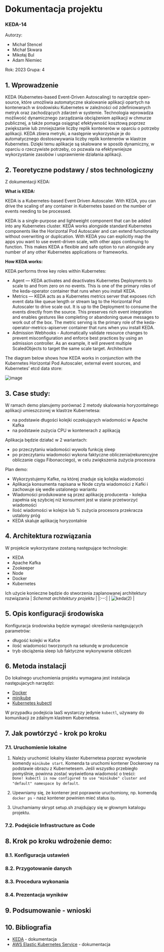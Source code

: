 # Dokumentacja projektu 
### **KEDA-14**
Autorzy:
* Michał Stencel
* Michał Skwara
* Mikołaj Bul
* Adam Niemiec

Rok: 2023 Grupa: 4

## 1. Wprowadzenie
KEDA (Kubernetes-based Event-Driven Autoscaling) to narzędzie open-source, które umożliwia automatyczne skalowanie aplikacji opartych na kontenerach w środowisku Kubernetes w zależności od zdefiniowanych metryk oraz zachodzących zdarzeń w systemie. Technologia wprowadza możliwość dynamicznego zarządzania obciążeniem aplikacji w chmurze publicznej, a także pomaga osiągnąć efektywność kosztową poprzez zwiększanie lub zmniejszanie liczby replik kontenerów w oparciu o potrzeby aplikacji. KEDA zbiera metryki, a następnie wykorzystuje je do automatycznego dostosowywania liczby replik kontenerów w klastrze Kubernetes. Dzięki temu aplikacje są skalowane w sposób dynamiczny, w oparciu o rzeczywiste potrzeby, co pozwala na efektywniejsze wykorzystanie zasobów i usprawnienie działania aplikacji.


## 2. Teoretyczne podstawy / stos technologiczny
Z dokumentacji KEDA:

**What is KEDA:**

KEDA is a Kubernetes-based Event Driven Autoscaler. With KEDA, you can drive the scaling of any container in Kubernetes based on the number of events needing to be processed.

KEDA is a single-purpose and lightweight component that can be added into any Kubernetes cluster. KEDA works alongside standard Kubernetes components like the Horizontal Pod Autoscaler and can extend functionality without overwriting or duplication. With KEDA you can explicitly map the apps you want to use event-driven scale, with other apps continuing to function. This makes KEDA a flexible and safe option to run alongside any number of any other Kubernetes applications or frameworks.

**How KEDA works:**

KEDA performs three key roles within Kubernetes:

* Agent — KEDA activates and deactivates Kubernetes Deployments to scale to and from zero on no events. This is one of the primary roles of the keda-operator container that runs when you install KEDA.
* Metrics — KEDA acts as a Kubernetes metrics server that exposes rich event data like queue length or stream lag to the Horizontal Pod Autoscaler to drive scale out. It is up to the Deployment to consume the events directly from the source. This preserves rich event integration and enables gestures like completing or abandoning queue messages to work out of the box. The metric serving is the primary role of the keda-operator-metrics-apiserver container that runs when you install KEDA.
* Admission Webhooks - Automatically validate resource changes to prevent misconfiguration and enforce best practices by using an admission controller. As an example, it will prevent multiple ScaledObjects to target the same scale target.
Architecture

The diagram below shows how KEDA works in conjunction with the Kubernetes Horizontal Pod Autoscaler, external event sources, and Kubernetes’ etcd data store:

![image](https://user-images.githubusercontent.com/58272881/228941965-3594b59e-32f1-4a82-980d-96341a538418.png)


## 3. Case study:
W ramach demo planujemy porównać 2 metody skalowania horyzontalnego aplikacji umieszczonej w klastrze Kubernetesa:
* na podstawie długości kolejki oczekujących wiadomości w Apache Kafka
* na podstawie zużycia CPU w kontenerach z aplikacją

Aplikacja będzie działać w 2 wariantach:
* po przeczytaniu wiadomości wywoła funkcję sleep
* po przeczytaniu wiadomości wykona faktyczne obliczenia(rekurencyjne obliczanie ciągu Fibonacciego), w celu zwiększenia zużycia procesora

Plan demo:
* Wykorzystujemy Kafke, na której znaduje się kolejka wiadomości
* Aplikacja konsumenta napisana w Node czyta wiadomości z Kafki i zachowuje się wedle ustalonego wariantu
* Wiadomości produkowane są przez aplikację producenta - kolejka zapełnia się szybciej niż konsument jest w stanie przetworzyć wiadomości
* Ilość wiadomości w kolejce lub % zużycia procesora przekracza ustalony próg
* KEDA skaluje aplikację horyzontalnie 

## 4. Architektura rozwiązania
W projekcie wykorzystane zostaną następujące technologie:
* KEDA
* Apache Kafka
* Zookeeper
* Node
* Docker
* Kubernetes

Ich użycie konieczne będzie do stworzenia zaplanowanej architektury rozwiązania
| *Schemat architektury projektu* |
|:--:| 
| ![keda(2)](https://user-images.githubusercontent.com/30327956/233847780-b697263c-df22-4c32-86bc-0a0c12240224.png) | 

## 5. Opis konfiguracji środowiska
Konfiguracja środowiska będzie wymagać określenia następujących parametrów:  
* długość kolejki w Kafce
* ilość wiadomości tworzonych na sekundę w producencie
* tryb obciążenia sleep lub faktyczne wykonywanie obliczeń

## 6. Metoda instalacji
Do lokalnego uruchomienia projektu wymagana jest instalacja następujacych narzędzi:
* [Docker](https://www.docker.com/)
* [minikube](https://minikube.sigs.k8s.io/docs/)
* [Kubernetes kubectl](https://kubernetes.io/docs/tasks/tools/)

W przypadku podejścia IaaS wystarczy jedynie `kubectl`, używany do komunikacji ze zdalnym klastrem Kubernetesa.

## 7. Jak powtórzyć - krok po kroku
### 7.1. Uruchomienie lokalne
1. Należy uruchomić lokalny klaster Kubernetesa poprzez wywołanie komendy `minikube start`. Komenda ta uruchomi kontener Dockerowy na podstawie obrazu z Kubernetesem. 
Jeśli wszystko przebiegło pomyślnie, powinna zostać wyświetlona wiadomość o treści: <br />
`Done! kubectl is now configured to use "minikube" cluster and "default" namespace by default`.


2. Upewniamy się, że kontener jest poprawnie uruchomiony, np. komendą `docker ps` - nasz kontener powinien mieć status `Up`.


3. Uruchamiamy skrypt setup.sh znajdujący się w głownym katalogu projektu.

### 7.2. Podejście Infrastructure as Code


## 8. Krok po kroku wdrożenie demo:
### 8.1. Konfiguracja ustawień 
### 8.2. Przygotowanie danych
### 8.3. Procedura wykonania
### 8.4. Prezentacja wyników
## 9. Podsumowanie - wnioski
## 10. Bibliografia
* [KEDA](https://keda.sh/docs/2.10/) - dokumentacja
* [AWS Elastic Kubernetes Service](https://docs.aws.amazon.com/eks/latest/userguide/getting-started.html) - dokumentacja